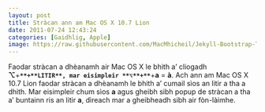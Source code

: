 ```yaml
---
layout: post
title: Stràcan ann am Mac OS X 10.7 Lion
date: 2011-07-24 12:43:24
categories: [Gaidhlig, Apple]
image: https://raw.githubusercontent.com/MacMhicheil/Jekyll-Bootstrap-Theme/master/images/stracan_mac_os_lion.jpeg
---
```


Faodar stràcan a dhèanamh air Mac OS X le bhith a’ cliogadh **⌥**+**`**+**LITIR**, mar eisimpleir **⌥**+**`**+**a** = **à**.  Ach ann am Mac OS X 10.7 Lion faodar stràcan a dhèanamh le bhith a’  cumail sìos an litir a tha a dhith. Mar eisimpleir chum sìos **a** agus gheibh sibh popup de stràcan a tha a’ buntainn ris an litir **a**, dìreach mar a gheibheadh sibh air fòn-làimhe.

